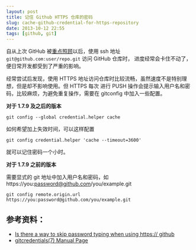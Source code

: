```yaml
---
layout: post
title: 记住 Github HTTPS 仓库的密码
slug: cache-github-credential-for-https-repository
date: 2013-10-12 22:55
tags: [github, git]
---
```


自从上次 GitHub 被[重点照顾][1]以后，使用 ssh 地址 `git@github.com:user/repo.git` 访问 GitHub 仓库时，
进度经常会卡住不动了，便日常开发都受到了严重的影响。

经常尝试后发现，使用 HTTPS 地址访问仓库时比较流畅，虽然速度不是特别理想，但是却不影响使用。但 HTTPS 每次
进行 PUSH 操作会提示输入用户名和密码，比较麻烦，为避免重复操作，需要在 gitconfig 中加入一些配置。

**对于 1.7.9 及之后的版本**

	git config --global credential.helper cache

如何希望加上失效时间，可以这样配置

	git config credential.helper 'cache --timeout=3600'

就可以记住密码一个小时。

**对于 1.7.9 之前的版本**

需要显式的 git 地址中加入用户名和密码，如 https://you:password@github.com/you/example.git

	git config remote.origin.url https://you:password@github.com/you/example.git

## 参考资料：

 - [Is there a way to skip password typing when using https:// github][r1]
 - [gitcredentials(7) Manual Page][r2]

[1]: http://www.williamlong.info/archives/3351.html
[r1]: https://www.kernel.org/pub/software/scm/git/docs/gitcredentials.html
[r2]: https://www.kernel.org/pub/software/scm/git/docs/gitcredentials.html

